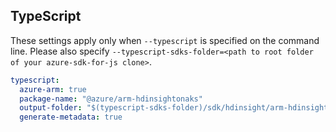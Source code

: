 ## TypeScript

These settings apply only when `--typescript` is specified on the command line.
Please also specify `--typescript-sdks-folder=<path to root folder of your azure-sdk-for-js clone>`.

``` yaml $(typescript)
typescript:
  azure-arm: true
  package-name: "@azure/arm-hdinsightonaks"
  output-folder: "$(typescript-sdks-folder)/sdk/hdinsight/arm-hdinsightonaks"
  generate-metadata: true
```
